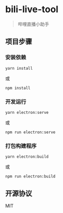 # bili-live-tool

> 哔哩直播小助手

## 项目步骤

### 安装依赖
```
yarn install
```
或
```
npm install
```

### 开发运行
```
yarn electron:serve
```
或
```
npm run electron:serve
```

### 打包构建程序
```
yarn electron:build
```
或
```
npm run electron:build
```

## 开源协议
MIT
